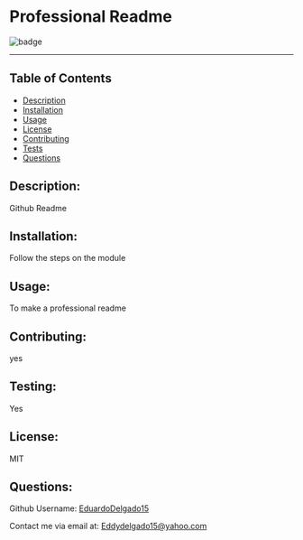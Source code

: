 # Professional Readme
  ![badge](https://img.shields.io/badge/license-MIT-blue.svg)
  
  -------
  
  ## Table of Contents
  - [Description](#description)
  - [Installation](#installation)
  - [Usage](#usage)
  - [License](#license)
  - [Contributing](#contributing)
  - [Tests](#tests)
  - [Questions](#questions)
  ## Description:
  
  Github Readme
  
  ## Installation:
  
  Follow the steps on the module
  
  ## Usage:
  
  To make a professional readme
  
  ## Contributing:
  
  yes
  
  ## Testing:
  
  Yes
  
  ## License:
  
  MIT
  
  ## Questions:
  
  Github Username: [EduardoDelgado15](https://github.com/EduardoDelgado15)
  
  Contact me via email at: [Eddydelgado15@yahoo.com](mailto:Eddydelgado15@yahoo.com)
  